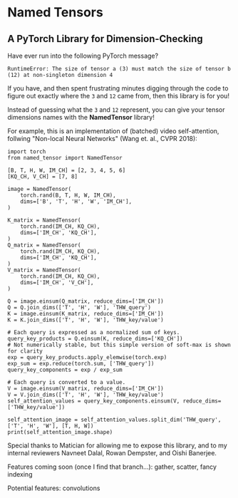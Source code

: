 # Named Tensors
## A PyTorch Library for Dimension-Checking
Have ever run into the following PyTorch message?
```
RuntimeError: The size of tensor a (3) must match the size of tensor b (12) at non-singleton dimension 4
```
If you have, and then spent frustrating minutes digging through the code to
figure out exactly where the `3` and `12` came from, then this library is for you!

Instead of guessing what the `3` and `12` represent, you can give your tensor
dimensions names with the **NamedTensor** library!

For example, this is an implementation of (batched) video self-attention, follwing "Non-local Neural Networks" (Wang et. al., CVPR 2018):
```
import torch
from named_tensor import NamedTensor

[B, T, H, W, IM_CH] = [2, 3, 4, 5, 6]
[KQ_CH, V_CH] = [7, 8]

image = NamedTensor(
    torch.rand(B, T, H, W, IM_CH),
    dims=['B', 'T', 'H', 'W', 'IM_CH'],
)

K_matrix = NamedTensor(
    torch.rand(IM_CH, KQ_CH),
    dims=['IM_CH', 'KQ_CH'],
)
Q_matrix = NamedTensor(
    torch.rand(IM_CH, KQ_CH),
    dims=['IM_CH', 'KQ_CH'],
)
V_matrix = NamedTensor(
    torch.rand(IM_CH, KQ_CH),
    dims=['IM_CH', 'V_CH'],
)

Q = image.einsum(Q_matrix, reduce_dims=['IM_CH'])
Q = Q.join_dims(['T', 'H', 'W'], 'THW_query')
K = image.einsum(K_matrix, reduce_dims=['IM_CH'])
K = K.join_dims(['T', 'H', 'W'], 'THW_key/value')

# Each query is expressed as a normalized sum of keys.
query_key_products = Q.einsum(K, reduce_dims=['KQ_CH'])
# Not numerically stable, but this simple version of soft-max is shown for clarity
exp = query_key_products.apply_elemwise(torch.exp)
exp_sum = exp.reduce(torch.sum, ['THW_query'])
query_key_components = exp / exp_sum

# Each query is converted to a value.
V = image.einsum(V_matrix, reduce_dims=['IM_CH'])
V = V.join_dims(['T', 'H', 'W'], 'THW_key/value')
self_attention_values = query_key_components.einsum(V, reduce_dims=['THW_key/value'])

self_attention_image = self_attention_values.split_dim('THW_query', ['T', 'H', 'W'], [T, H, W])
print(self_attention_image.shape)
```

Special thanks to Matician for allowing me to expose this library, and to my internal reviewers Navneet Dalal, Rowan Dempster, and Oishi Banerjee.

Features coming soon (once I find that branch...): gather, scatter, fancy indexing

Potential features: convolutions
